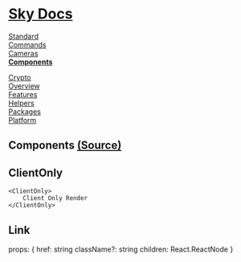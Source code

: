 <!--- This Components was auto-generated using "npx sky readme" --> 

# [Sky Docs](../README.md)

[Standard](..%2Fstandard%2FREADME.md)   
[Commands](..%2F%5Fcommands%2Fdocs%2FREADME.md)   
[Cameras](..%2Fcameras%2FREADME.md)   
**[Components](..%2Fcomponents%2FREADME.md)**   
  
[Crypto](..%2Fcrypto%2FREADME.md)   
[Overview](..%2Fdocs%2FREADME.md)   
[Features](..%2Ffeatures%2FREADME.md)   
[Helpers](..%2Fhelpers%2FREADME.md)   
[Packages](..%2Fpkgs%2FREADME.md)   
[Platform](..%2Fplatform%2FREADME.md)   

## Components [(Source)](..%2Fcomponents%2F)

## ClientOnly

```tsx
<ClientOnly>
    Client Only Render
</ClientOnly>

```

## Link

props: { href: string className?: string children: React.ReactNode }